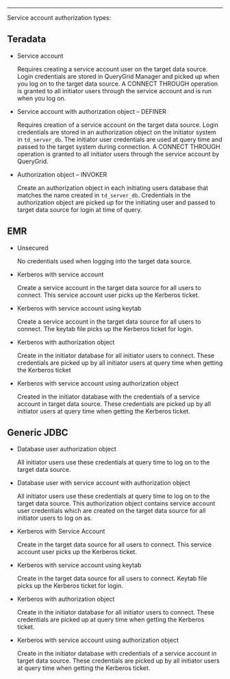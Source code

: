 
-   -   -   
Service account authorization types:

## Teradata


-   Service account

    Requires creating a service account user on the target data source. Login credentials are stored in QueryGrid Manager and picked up when you log on to the target data source. A CONNECT THROUGH operation is granted to all initiator users through the service account and is run when you log on.

-   Service account with authorization object – DEFINER

    Requires creation of a service account on the target data source. Login credentials are stored in an authorization object on the initiator system in `td_server_db`. The initiator user credentials are used at query time and passed to the target system during connection. A CONNECT THROUGH operation is granted to all initiator users through the service account by QueryGrid.

-   Authorization object – INVOKER

    Create an authorization object in each initiating users database that matches the name created in `td_server_db`. Credentials in the authorization object are picked up for the initiating user and passed to target data source for login at time of query.


## EMR


-   Unsecured

    No credentials used when logging into the target data source.

-   Kerberos with service account

    Create a service account in the target data source for all users to connect. This service account user picks up the Kerberos ticket.

-   Kerberos with service account using keytab

    Create a service account in the target data source for all users to connect. The keytab file picks up the Kerberos ticket for login.

-   Kerberos with authorization object

    Create in the initiator database for all initiator users to connect. These credentials are picked up by all initiator users at query time when getting the Kerberos ticket

-   Kerberos with service account using authorization object

    Created in the initiator database with the credentials of a service account in target data source. These credentials are picked up by all initiator users at query time when getting the Kerberos ticket.


## Generic JDBC


-   Database user authorization object

    All initiator users use these credentials at query time to log on to the target data source.

-   Database user with service account with authorization object

    All initiator users use these credentials at query time to log on to the target data source. This authorization object contains service account user credentials which are created on the target data source for all initiator users to log on as.

-   Kerberos with Service Account

    Create in the target data source for all users to connect. This service account user picks up the Kerberos ticket.

-   Kerberos with service account using keytab

    Create in the target data source for all users to connect. Keytab file picks up the Kerberos ticket for login.

-   Kerberos with authorization object

    Create in the initiator database for all initiator users to connect. These credentials are picked up at query time when getting the Kerberos ticket.

-   Kerberos with service account using authorization object

    Create in the initiator database with credentials of a service account in target data source. These credentials are picked up by all initiator users at query time when getting the Kerberos ticket.


